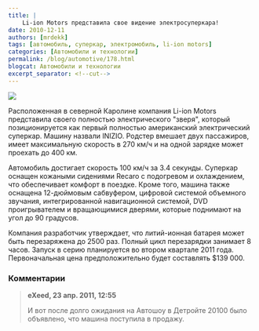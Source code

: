 ```yaml
---
title: |
    Li-ion Motors представила свое видение электросуперкара!
date: 2010-12-11
authors: [mrdekk]
tags: [автомобиль, суперкар, электромобиль, li-ion motors]
categories: [Автомобили и технологии]
permalink: /blog/automotive/178.html
blogcat: Автомобили и технологии
excerpt_separator: <!--cut-->
---
```



![](http://itw66.ru/uploads/images/00/00/01/2010/12/11/bb98b7.jpg)


Расположенная в северной Каролине компания Li-ion Motors представила своего полностью электрического "зверя", который позиционируется как первый полностью американский электрический суперкар. Машину назвали INIZIO. Родстер вмешает двух пассажиров, имеет максимальную скорость в 270 км/ч и на одной зарядке может проехать до 400 км.

<!--cut-->

Автомобиль достигает скорость 100 км/ч за 3.4 секунды. Суперкар оснащен кожаными сидениями Recaro с подогревом и охлаждением, что обеспечивает комфорт в поездке. Кроме того, машина также оснащена 12-дюймовым сабвуфером, цифровой системой объемного звучания, интегрированной навигационной системой, DVD проигрывателем и вращающимися дверями, которые поднимают на угол до 90 градусов.

Компания разработчик утверждает, что литий-ионная батарея может быть перезаряжена до 2500 раз. Полный цикл перезарядки занимает 8 часов. Запуск в серию планируется во втором квартале 2011 года. Первоначальная цена предположительно будет составлять $139 000.

### Комментарии

>**eXeed, 23 апр. 2011, 12:55**
>
>И вот после долго ожидания на Автошоу в Детройте 20100 было объявлено, что машина поступила в продажу.
